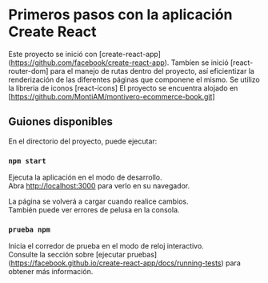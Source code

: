# Primeros pasos con la aplicación Create React

Este proyecto se inició con [create-react-app] (https://github.com/facebook/create-react-app).
Tambíen se inició [react-router-dom] para el manejo de rutas dentro del proyecto, así eficientizar la renderización de las diferentes páginas que componene el mismo.
Se utilizo la libreria de iconos [react-icons]
El proyecto se encuentra alojado en [https://github.com/MontiAM/montivero-ecommerce-book.git]

## Guiones disponibles

En el directorio del proyecto, puede ejecutar:

### `npm start`

Ejecuta la aplicación en el modo de desarrollo.\
Abra [http://localhost:3000](http://localhost:3000) para verlo en su navegador.

La página se volverá a cargar cuando realice cambios.\
También puede ver errores de pelusa en la consola.

### `prueba npm`

Inicia el corredor de prueba en el modo de reloj interactivo.\
Consulte la sección sobre [ejecutar pruebas] (https://facebook.github.io/create-react-app/docs/running-tests) para obtener más información.

